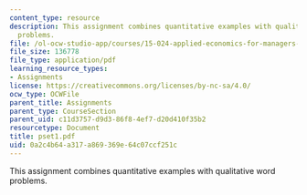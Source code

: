 ```yaml
---
content_type: resource
description: This assignment combines quantitative examples with qualitative word
  problems.
file: /ol-ocw-studio-app/courses/15-024-applied-economics-for-managers-summer-2004/0a2c4b64a317a869369e64c07ccf251c_pset1.pdf
file_size: 136778
file_type: application/pdf
learning_resource_types:
- Assignments
license: https://creativecommons.org/licenses/by-nc-sa/4.0/
ocw_type: OCWFile
parent_title: Assignments
parent_type: CourseSection
parent_uid: c11d3757-d9d3-86f8-4ef7-d20d410f35b2
resourcetype: Document
title: pset1.pdf
uid: 0a2c4b64-a317-a869-369e-64c07ccf251c
---
```

This assignment combines quantitative examples with qualitative word problems.